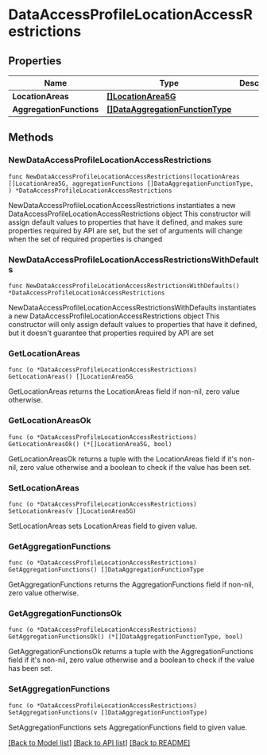 # DataAccessProfileLocationAccessRestrictions

## Properties

Name | Type | Description | Notes
------------ | ------------- | ------------- | -------------
**LocationAreas** | [**[]LocationArea5G**](LocationArea5G.md) |  | 
**AggregationFunctions** | [**[]DataAggregationFunctionType**](DataAggregationFunctionType.md) |  | 

## Methods

### NewDataAccessProfileLocationAccessRestrictions

`func NewDataAccessProfileLocationAccessRestrictions(locationAreas []LocationArea5G, aggregationFunctions []DataAggregationFunctionType, ) *DataAccessProfileLocationAccessRestrictions`

NewDataAccessProfileLocationAccessRestrictions instantiates a new DataAccessProfileLocationAccessRestrictions object
This constructor will assign default values to properties that have it defined,
and makes sure properties required by API are set, but the set of arguments
will change when the set of required properties is changed

### NewDataAccessProfileLocationAccessRestrictionsWithDefaults

`func NewDataAccessProfileLocationAccessRestrictionsWithDefaults() *DataAccessProfileLocationAccessRestrictions`

NewDataAccessProfileLocationAccessRestrictionsWithDefaults instantiates a new DataAccessProfileLocationAccessRestrictions object
This constructor will only assign default values to properties that have it defined,
but it doesn't guarantee that properties required by API are set

### GetLocationAreas

`func (o *DataAccessProfileLocationAccessRestrictions) GetLocationAreas() []LocationArea5G`

GetLocationAreas returns the LocationAreas field if non-nil, zero value otherwise.

### GetLocationAreasOk

`func (o *DataAccessProfileLocationAccessRestrictions) GetLocationAreasOk() (*[]LocationArea5G, bool)`

GetLocationAreasOk returns a tuple with the LocationAreas field if it's non-nil, zero value otherwise
and a boolean to check if the value has been set.

### SetLocationAreas

`func (o *DataAccessProfileLocationAccessRestrictions) SetLocationAreas(v []LocationArea5G)`

SetLocationAreas sets LocationAreas field to given value.


### GetAggregationFunctions

`func (o *DataAccessProfileLocationAccessRestrictions) GetAggregationFunctions() []DataAggregationFunctionType`

GetAggregationFunctions returns the AggregationFunctions field if non-nil, zero value otherwise.

### GetAggregationFunctionsOk

`func (o *DataAccessProfileLocationAccessRestrictions) GetAggregationFunctionsOk() (*[]DataAggregationFunctionType, bool)`

GetAggregationFunctionsOk returns a tuple with the AggregationFunctions field if it's non-nil, zero value otherwise
and a boolean to check if the value has been set.

### SetAggregationFunctions

`func (o *DataAccessProfileLocationAccessRestrictions) SetAggregationFunctions(v []DataAggregationFunctionType)`

SetAggregationFunctions sets AggregationFunctions field to given value.



[[Back to Model list]](../README.md#documentation-for-models) [[Back to API list]](../README.md#documentation-for-api-endpoints) [[Back to README]](../README.md)


